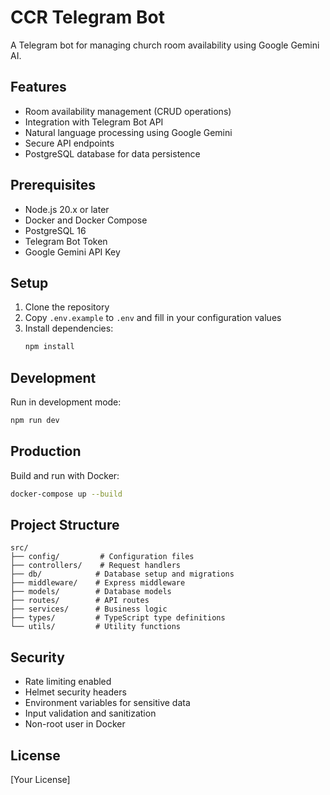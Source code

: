 # CCR Telegram Bot

A Telegram bot for managing church room availability using Google Gemini AI.

## Features

- Room availability management (CRUD operations)
- Integration with Telegram Bot API
- Natural language processing using Google Gemini
- Secure API endpoints
- PostgreSQL database for data persistence

## Prerequisites

- Node.js 20.x or later
- Docker and Docker Compose
- PostgreSQL 16
- Telegram Bot Token
- Google Gemini API Key

## Setup

1. Clone the repository
2. Copy `.env.example` to `.env` and fill in your configuration values
3. Install dependencies:
   ```bash
   npm install
   ```

## Development

Run in development mode:
```bash
npm run dev
```

## Production

Build and run with Docker:
```bash
docker-compose up --build
```

## Project Structure

```
src/
├── config/         # Configuration files
├── controllers/    # Request handlers
├── db/            # Database setup and migrations
├── middleware/    # Express middleware
├── models/        # Database models
├── routes/        # API routes
├── services/      # Business logic
├── types/         # TypeScript type definitions
└── utils/         # Utility functions
```

## Security

- Rate limiting enabled
- Helmet security headers
- Environment variables for sensitive data
- Input validation and sanitization
- Non-root user in Docker

## License

[Your License]

